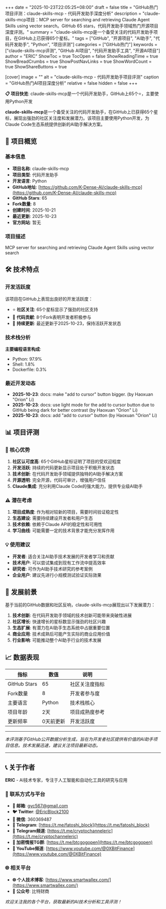 +++
date = "2025-10-23T22:05:25+08:00"
draft = false
title = "GitHub热门项目评测：claude-skills-mcp - 代码开发助手深度分析"
description = "claude-skills-mcp项目：MCP server for searching and retrieving Claude Agent Skills using vector search。GitHub 65 stars，代码开发助手领域热门开源项目深度评测。"
summary = "claude-skills-mcp是一个备受关注的代码开发助手项目，在GitHub上已获得65个星标。"
tags = ["GitHub", "开源项目", "AI助手", "代码开发助手", "Python", "项目评测"]
categories = ["GitHub热门"]
keywords = ["claude-skills-mcp评测", "GitHub AI项目", "代码开发助手工具", "开源AI项目"]
author = "ERIC"
ShowToc = true
TocOpen = false
ShowReadingTime = true
ShowBreadCrumbs = true
ShowPostNavLinks = true
ShowWordCount = true
ShowShareButtons = true

[cover]
image = ""
alt = "claude-skills-mcp - 代码开发助手项目评测"
caption = "GitHub热门AI项目深度分析"
relative = false
hidden = false
+++

**📋 项目快览**: claude-skills-mcp是一个代码开发助手，GitHub上65个⭐，主要使用Python开发

**claude-skills-mcp**是一个备受关注的代码开发助手，在GitHub上已获得65个星标，展现出强劲的社区关注度和发展潜力。该项目主要使用Python开发，为Claude Code生态系统提供创新的AI助手解决方案。

## 🎯 项目概览

### 基本信息
- **项目名称**: claude-skills-mcp
- **项目类型**: 代码开发助手
- **开发语言**: Python
- **GitHub地址**: [https://github.com/K-Dense-AI/claude-skills-mcp](https://github.com/K-Dense-AI/claude-skills-mcp)
- **GitHub Stars**: 65
- **Fork数量**: 8
- **创建时间**: 2025-10-21
- **最近更新**: 2025-10-23
- **官方网站**: 暂无

### 项目描述
MCP server for searching and retrieving Claude Agent Skills using vector search

## 🛠️ 技术特点

### 开发活跃度
该项目在GitHub上表现出良好的开发活跃度：
- ⭐ **社区关注**: 65个星标显示了强劲的社区支持
- 🔄 **代码贡献**: 8个Fork表明开发者积极参与
- 📅 **持续更新**: 最近更新于2025-10-23，保持活跃开发状态

### 技术栈分析

**主要编程语言构成**:
- Python: 97.9%
- Shell: 1.8%
- Dockerfile: 0.3%


### 最近开发动态
- **2025-10-23**: docs: make "add to cursor" button bigger. (by Haoxuan "Orion" Li)
- **2025-10-23**: docs: use light mode for the add to cursor button due to GitHub being dark for better contrast (by Haoxuan "Orion" Li)
- **2025-10-23**: docs: add "add to cursor" button (by Haoxuan "Orion" Li)


## 📊 项目评测

### 🎯 核心优势
1. **社区认可度高**: 65个GitHub星标证明了项目的受欢迎程度
2. **开发活跃**: 持续的代码更新显示项目处于积极开发状态
3. **技术创新**: 在代码开发助手领域提供独特的AI助手解决方案
4. **开源透明**: 完全开源，代码可审计，增强用户信任
5. **Claude集成**: 充分利用Claude Code的强大能力，提供专业级AI助手

### ⚠️ 潜在考虑
1. **项目成熟度**: 作为相对较新的项目，需要时间验证稳定性
2. **生态建设**: 需要持续建设开发者和用户生态
3. **技术依赖**: 依赖于Claude API的稳定性和可用性
4. **学习曲线**: 可能需要一定的技术背景才能充分发挥作用

### 💡 使用建议
- **开发者**: 适合关注AI助手技术发展的开发者学习和贡献
- **技术用户**: 可以尝试集成到现有工作流中提高效率
- **研究者**: 可作为AI助手技术研究的参考案例
- **企业用户**: 建议先进行小规模测试验证实际效果

## 🔮 发展前景

基于当前的GitHub数据和社区反响，claude-skills-mcp展现出以下发展潜力：

1. **技术创新**: 在代码开发助手领域的技术创新可能带来突破性进展
2. **社区增长**: 快速增长的星标数显示强劲的社区兴趣
3. **生态扩展**: 有潜力在AI助手生态系统中占据重要位置
4. **商业应用**: 技术成熟后可能产生实际的商业应用价值
5. **行业影响**: 可能推动整个AI助手行业的技术发展

## 📈 数据表现

| 指标 | 数值 | 说明 |
|------|------|------|
| GitHub Stars | 65 | 社区关注度指标 |
| Fork数量 | 8 | 开发者参与度 |
| 主要语言 | Python | 技术栈核心 |
| 项目年龄 | 2天 | 项目成熟度参考 |
| 更新频率 | 0天前更新 | 开发活跃度 |

---

*本评测基于GitHub公开数据分析生成，旨在为开发者社区提供有价值的AI助手项目信息。技术发展迅速，建议关注项目最新动态。*

---

## 📞 关于作者

**ERIC** - AI技术专家，专注于人工智能和自动化工具的研究与应用

### 🔗 联系方式与平台

- **📧 邮箱**: [gyc567@gmail.com](mailto:gyc567@gmail.com)
- **🐦 Twitter**: [@EricBlock2100](https://twitter.com/EricBlock2100)
- **💬 微信**: 360369487
- **📱 Telegram**: [https://t.me/fatoshi_block](https://t.me/fatoshi_block)
- **📢 Telegram频道**: [https://t.me/cryptochanneleric](https://t.me/cryptochanneleric)
- **👥 加密情报TG群**: [https://t.me/btcgogopen](https://t.me/btcgogopen)
- **🎥 YouTube频道**: [https://www.youtube.com/@0XBitFinance](https://www.youtube.com/@0XBitFinance)

### 🌐 相关平台

- **🌐 个人技术博客**: [https://www.smartwallex.com/](https://www.smartwallex.com/)
- **📖 公众号**: 比特财商

*欢迎关注我的各个平台，获取最新的AI技术分析和工具评测！*
